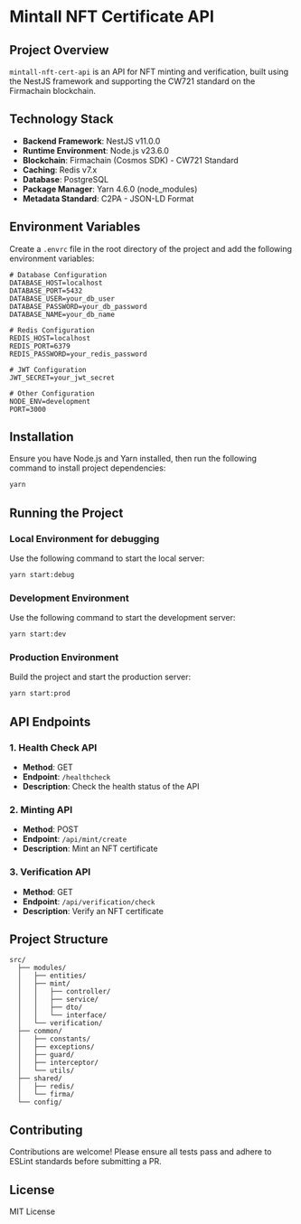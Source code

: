 # Mintall NFT Certificate API

## Project Overview

`mintall-nft-cert-api` is an API for NFT minting and verification, built using the NestJS framework and supporting the CW721 standard on the Firmachain blockchain.

## Technology Stack

- **Backend Framework**: NestJS v11.0.0
- **Runtime Environment**: Node.js v23.6.0
- **Blockchain**: Firmachain (Cosmos SDK) - CW721 Standard
- **Caching**: Redis v7.x
- **Database**: PostgreSQL
- **Package Manager**: Yarn 4.6.0 (node_modules)
- **Metadata Standard**: C2PA - JSON-LD Format

## Environment Variables

Create a `.envrc` file in the root directory of the project and add the following environment variables:

```plaintext
# Database Configuration
DATABASE_HOST=localhost
DATABASE_PORT=5432
DATABASE_USER=your_db_user
DATABASE_PASSWORD=your_db_password
DATABASE_NAME=your_db_name

# Redis Configuration
REDIS_HOST=localhost
REDIS_PORT=6379
REDIS_PASSWORD=your_redis_password

# JWT Configuration
JWT_SECRET=your_jwt_secret

# Other Configuration
NODE_ENV=development
PORT=3000
```

## Installation

Ensure you have Node.js and Yarn installed, then run the following command to install project dependencies:

```bash
yarn
```

## Running the Project

### Local Environment for debugging

Use the following command to start the local server:

```bash
yarn start:debug
```

### Development Environment

Use the following command to start the development server:

```bash
yarn start:dev
```

### Production Environment

Build the project and start the production server:

```bash
yarn start:prod
```

## API Endpoints

### 1. Health Check API

- **Method**: GET
- **Endpoint**: `/healthcheck`
- **Description**: Check the health status of the API

### 2. Minting API

- **Method**: POST
- **Endpoint**: `/api/mint/create`
- **Description**: Mint an NFT certificate

### 3. Verification API

- **Method**: GET
- **Endpoint**: `/api/verification/check`
- **Description**: Verify an NFT certificate

## Project Structure

```
src/
  ├── modules/
  │   ├── entities/
  │   ├── mint/
  │   │   ├── controller/
  │   │   ├── service/
  │   │   ├── dto/
  │   │   └── interface/
  │   └── verification/
  ├── common/
  │   ├── constants/
  │   ├── exceptions/
  │   ├── guard/
  │   ├── interceptor/
  │   └── utils/
  ├── shared/
  │   ├── redis/
  │   └── firma/
  └── config/
```

## Contributing

Contributions are welcome! Please ensure all tests pass and adhere to ESLint standards before submitting a PR.

## License

MIT License


